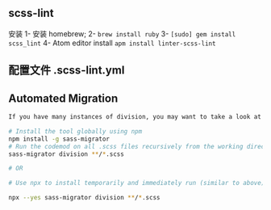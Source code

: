 ## scss-lint
安装
1- 安装 homebrew;
2- `brew install ruby`
3- `[sudo] gem install scss_lint`
4- Atom editor install `apm install linter-scss-lint`

## 配置文件 .scss-lint.yml

## Automated Migration

```sh
If you have many instances of division, you may want to take a look at the automatic migration tool provided by Sass, as thoughtfully pointed out by @Andreas in the comments.

# Install the tool globally using npm
npm install -g sass-migrator
# Run the codemod on all .scss files recursively from the working directory
sass-migrator division **/*.scss

# OR

# Use npx to install temporarily and immediately run (similar to above)

```

```sh
npx --yes sass-migrator division **/*.scss
```
